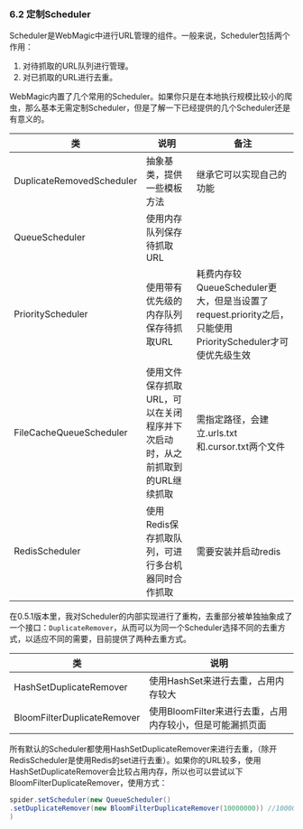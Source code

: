### 6.2 定制Scheduler

Scheduler是WebMagic中进行URL管理的组件。一般来说，Scheduler包括两个作用：

1. 对待抓取的URL队列进行管理。
2. 对已抓取的URL进行去重。

WebMagic内置了几个常用的Scheduler。如果你只是在本地执行规模比较小的爬虫，那么基本无需定制Scheduler，但是了解一下已经提供的几个Scheduler还是有意义的。

|类|说明|备注|
| -------- | ------- | ------- |
|DuplicateRemovedScheduler|抽象基类，提供一些模板方法|继承它可以实现自己的功能
|QueueScheduler|使用内存队列保存待抓取URL| |
|PriorityScheduler|使用带有优先级的内存队列保存待抓取URL|耗费内存较QueueScheduler更大，但是当设置了request.priority之后，只能使用PriorityScheduler才可使优先级生效 |
|FileCacheQueueScheduler|使用文件保存抓取URL，可以在关闭程序并下次启动时，从之前抓取到的URL继续抓取|需指定路径，会建立.urls.txt和.cursor.txt两个文件 |
|RedisScheduler|使用Redis保存抓取队列，可进行多台机器同时合作抓取|需要安装并启动redis|

在0.5.1版本里，我对Scheduler的内部实现进行了重构，去重部分被单独抽象成了一个接口：`DuplicateRemover`，从而可以为同一个Scheduler选择不同的去重方式，以适应不同的需要，目前提供了两种去重方式。

|类|说明|
| -------- | ------- |
|HashSetDuplicateRemover|使用HashSet来进行去重，占用内存较大|
|BloomFilterDuplicateRemover|使用BloomFilter来进行去重，占用内存较小，但是可能漏抓页面| |

所有默认的Scheduler都使用HashSetDuplicateRemover来进行去重，（除开RedisScheduler是使用Redis的set进行去重）。如果你的URL较多，使用HashSetDuplicateRemover会比较占用内存，所以也可以尝试以下BloomFilterDuplicateRemover，使用方式：

```java
spider.setScheduler(new QueueScheduler()
.setDuplicateRemover(new BloomFilterDuplicateRemover(10000000)) //10000000是估计的页面数量
)
```
